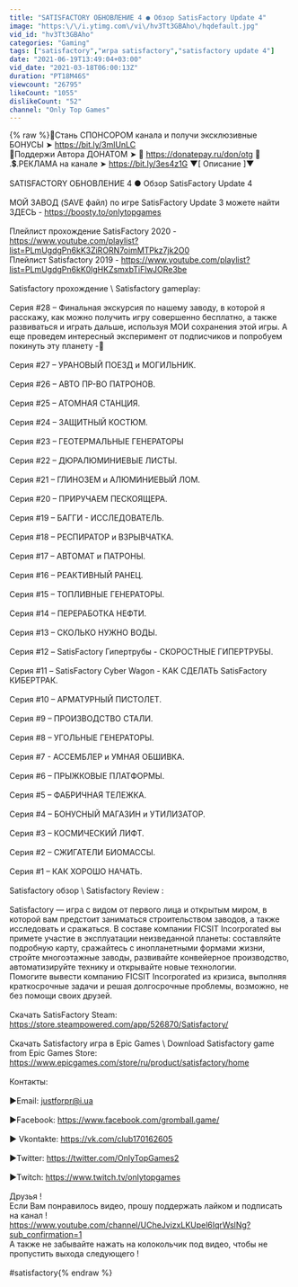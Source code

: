 ```yaml
---
title: "SATISFACTORY ОБНОВЛЕНИЕ 4 ● Обзор SatisFactory Update 4"
image: "https:\/\/i.ytimg.com\/vi\/hv3Tt3GBAho\/hqdefault.jpg"
vid_id: "hv3Tt3GBAho"
categories: "Gaming"
tags: ["satisfactory","игра satisfactory","satisfactory update 4"]
date: "2021-06-19T13:49:04+03:00"
vid_date: "2021-03-18T06:00:13Z"
duration: "PT18M46S"
viewcount: "26795"
likeCount: "1055"
dislikeCount: "52"
channel: "Only Top Games"
---
```

{% raw %}🔴Стань СПОНСОРОМ канала и получи эксклюзивные БОНУСЫ ➤ <a rel="nofollow" target="blank" href="https://bit.ly/3mlUnLC">https://bit.ly/3mlUnLC</a><br />🌟Поддержи Автора ДОНАТОМ ➤ 💜 <a rel="nofollow" target="blank" href="https://donatepay.ru/don/otg">https://donatepay.ru/don/otg</a> 💜 <br />.💲.РЕКЛАМА на канале ➤ <a rel="nofollow" target="blank" href="https://bit.ly/3es4z1G">https://bit.ly/3es4z1G</a> ▼[ Описание ]▼<br /><br />SATISFACTORY ОБНОВЛЕНИЕ 4 ● Обзор SatisFactory Update 4<br /><br />МОЙ ЗАВОД (SAVE файл)  по игре SatisFactory Update 3 можете найти ЗДЕСЬ - <a rel="nofollow" target="blank" href="https://boosty.to/onlytopgames">https://boosty.to/onlytopgames</a><br /><br />Плейлист прохождение SatisFactory 2020 -  <a rel="nofollow" target="blank" href="https://www.youtube.com/playlist?list=PLmUgdgPn6kK3ZiRORN7oimMTPkz7jk2O0">https://www.youtube.com/playlist?list=PLmUgdgPn6kK3ZiRORN7oimMTPkz7jk2O0</a><br />Плейлист Satisfactory 2019 - <a rel="nofollow" target="blank" href="https://www.youtube.com/playlist?list=PLmUgdgPn6kK0lgHKZsmxbTiFlwJORe3be">https://www.youtube.com/playlist?list=PLmUgdgPn6kK0lgHKZsmxbTiFlwJORe3be</a><br /><br />Satisfactory прохождение \ Satisfactory gameplay:<br /><br />Серия #28 – Финальная экскурсия по нашему заводу, в которой я расскажу, как можно получить игру совершенно бесплатно, а также развиваться и играть дальше, используя МОИ сохранения этой игры. А еще проведем интересный эксперимент от подписчиков и попробуем покинуть эту планету - <br /><br />Серия #27 – УРАНОВЫЙ ПОЕЗД и МОГИЛЬНИК.<br /><br />Серия #26 – АВТО ПР-ВО ПАТРОНОВ.<br /><br />Серия #25 – АТОМНАЯ СТАНЦИЯ.<br /><br />Серия #24 – ЗАЩИТНЫЙ КОСТЮМ.<br /><br />Серия #23 – ГЕОТЕРМАЛЬНЫЕ ГЕНЕРАТОРЫ<br /><br />Серия #22 – ДЮРАЛЮМИНИЕВЫЕ ЛИСТЫ.<br /><br />Серия #21 – ГЛИНОЗЕМ и АЛЮМИНИЕВЫЙ ЛОМ.<br /><br />Серия #20 – ПРИРУЧАЕМ ПЕСКОЯЩЕРА.<br /><br />Серия #19 – БАГГИ - ИССЛЕДОВАТЕЛЬ.<br /><br />Серия #18 – РЕСПИРАТОР и ВЗРЫВЧАТКА.<br /><br />Серия #17 – АВТОМАТ и ПАТРОНЫ. <br /><br />Серия #16 – РЕАКТИВНЫЙ РАНЕЦ. <br /><br />Серия #15 – ТОПЛИВНЫЕ ГЕНЕРАТОРЫ.<br /><br />Серия #14 – ПЕРЕРАБОТКА НЕФТИ.<br /><br />Серия #13 – СКОЛЬКО НУЖНО ВОДЫ.<br /><br />Серия #12 – SatisFactory Гипертрубы - СКОРОСТНЫЕ ГИПЕРТРУБЫ.<br /><br />Серия #11 – SatisFactory Cyber Wagon - КАК СДЕЛАТЬ SatisFactory КИБЕРТРАК.<br /><br />Серия #10 – АРМАТУРНЫЙ ПИСТОЛЕТ.<br /><br />Серия #9 – ПРОИЗВОДСТВО СТАЛИ.<br /><br />Серия #8 – УГОЛЬНЫЕ ГЕНЕРАТОРЫ.<br /><br />Серия #7 - АССЕМБЛЕР и УМНАЯ ОБШИВКА.<br /><br />Серия #6 – ПРЫЖКОВЫЕ ПЛАТФОРМЫ.<br /><br />Серия #5 – ФАБРИЧНАЯ ТЕЛЕЖКА.<br /><br />Серия #4 – БОНУСНЫЙ МАГАЗИН и УТИЛИЗАТОР.<br /><br />Серия #3 – КОСМИЧЕСКИЙ ЛИФТ. <br /><br />Серия #2 – СЖИГАТЕЛИ БИОМАССЫ. <br /><br />Серия #1 – КАК ХОРОШО НАЧАТЬ.<br /><br />Satisfactory обзор \ Satisfactory Review :<br /><br />Satisfactory — игра с видом от первого лица и открытым миром, в которой вам предстоит заниматься строительством заводов, а также исследовать и сражаться. В составе компании FICSIT Incorporated вы примете участие в эксплуатации неизведанной планеты: составляйте подробную карту, сражайтесь с инопланетными формами жизни, стройте многоэтажные заводы, развивайте конвейерное производство, автоматизируйте технику и открывайте новые технологии.<br />Помогите вывести компанию FICSIT Incorporated из кризиса, выполняя краткосрочные задачи и решая долгосрочные проблемы, возможно, не без помощи своих друзей.<br /><br />Скачать SatisFactory Steam:<br /><a rel="nofollow" target="blank" href="https://store.steampowered.com/app/526870/Satisfactory/">https://store.steampowered.com/app/526870/Satisfactory/</a><br /><br />Скачать Satisfactory игра в Epic Games \ Download Satisfactory game from Epic Games Store:<br /><a rel="nofollow" target="blank" href="https://www.epicgames.com/store/ru/product/satisfactory/home">https://www.epicgames.com/store/ru/product/satisfactory/home</a><br /><br />Контакты:<br /><br />►Email: justforpr@i.ua<br /><br />►Facebook: <a rel="nofollow" target="blank" href="https://www.facebook.com/gromball.game/">https://www.facebook.com/gromball.game/</a><br /><br />► Vkontakte: <a rel="nofollow" target="blank" href="https://vk.com/club170162605">https://vk.com/club170162605</a><br /><br />►Twitter: <a rel="nofollow" target="blank" href="https://twitter.com/OnlyTopGames2">https://twitter.com/OnlyTopGames2</a><br /><br />►Twitch: <a rel="nofollow" target="blank" href="https://www.twitch.tv/onlytopgames">https://www.twitch.tv/onlytopgames</a><br /><br />Друзья ! <br />   Если Вам понравилось видео, прошу поддержать лайком и подписать на канал !<br /> <a rel="nofollow" target="blank" href="https://www.youtube.com/channel/UCheJvizxLKUpel6IqrWslNg?sub_confirmation=1">https://www.youtube.com/channel/UCheJvizxLKUpel6IqrWslNg?sub_confirmation=1</a><br />    А также не забывайте нажать на колокольчик под видео, чтобы не пропустить выхода следующего !<br /><br />#satisfactory{% endraw %}
